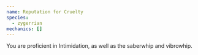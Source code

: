 ```yaml
---
name: Reputation for Cruelty
species:
  - zygerrian
mechanics: []
---
```

You are proficient in Intimidation, as well as the saberwhip and vibrowhip.
